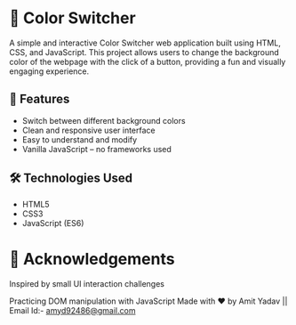 # 🎨 Color Switcher

A simple and interactive Color Switcher web application built using HTML, CSS, and JavaScript. This project allows users to change the background color of the webpage with the click of a button, providing a fun and visually engaging experience.

## 🚀 Features

- Switch between different background colors
- Clean and responsive user interface
- Easy to understand and modify
- Vanilla JavaScript – no frameworks used

## 🛠️ Technologies Used

- HTML5
- CSS3
- JavaScript (ES6)

# 🙌 Acknowledgements
Inspired by small UI interaction challenges

Practicing DOM manipulation with JavaScript
                                                      Made with ❤️ by Amit Yadav ||  Email Id:- amyd92486@gmail.com
